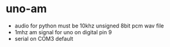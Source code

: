 # uno-am
* audio for python must be 10khz unsigned 8bit pcm wav file
* 1mhz am signal for uno on digital pin 9
* serial on COM3 default
